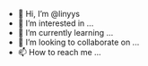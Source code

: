 - 👋 Hi, I’m @linyys
- 👀 I’m interested in ...
- 🌱 I’m currently learning ...
- 💞️ I’m looking to collaborate on ...
- 📫 How to reach me ...

<!---
linyys/linyys is a ✨ special ✨ repository because its `README.md` (this file) appears on your GitHub profile.
You can click the Preview link to take a look at your changes.
--->
